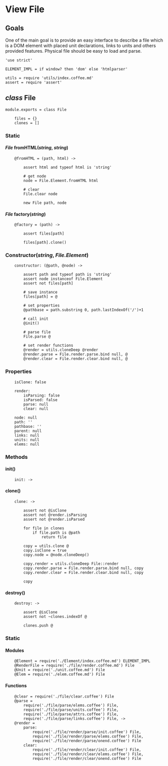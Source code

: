 View File
=========

Goals
-----

One of the main goal is to provide an easy interface to describe a file which is
a DOM element with placed unit declarations, links to units and others provided
features. Physical file should be easy to load and parse.

	'use strict'

	ELEMENT_IMPL = if window? then 'dom' else 'htmlparser'

	utils = require 'utils/index.coffee.md'
	assert = require 'assert'

*class* File
------------

	module.exports = class File

		files = {}
		clones = []

### Static

#### *File* fromHTML(*string*, *string*)

		@fromHTML = (path, html) ->

			assert html and typeof html is 'string'

			# get node
			node = File.Element.fromHTML html

			# clear
			File.clear node

			new File path, node

#### *File* factory(*string*)

		@factory = (path) ->

			assert files[path]

			files[path].clone()

### Constructor(*string*, *File.Element*)

		constructor: (@path, @node) ->

			assert path and typeof path is 'string'
			assert node instanceof File.Element
			assert not files[path]

			# save instance
			files[path] = @

			# set properties
			@pathbase = path.substring 0, path.lastIndexOf('/')+1

			# call init
			@init()

			# parse file
			File.parse @

			# set render functions
			@render = utils.cloneDeep @render
			@render.parse = File.render.parse.bind null, @
			@render.clear = File.render.clear.bind null, @

### Properties

		isClone: false

		render:
			isParsing: false
			isParsed: false
			parse: null
			clear: null

		node: null
		path: ''
		pathbase: ''
		parent: null
		links: null
		units: null
		elems: null

### Methods

#### init()

		init: ->

#### clone()

		clone: ->

			assert not @isClone
			assert not @render.isParsing
			assert not @render.isParsed

			for file in clones
				if file.path is @path
					return file

			copy = utils.clone @
			copy.isClone = true
			copy.node = @node.cloneDeep()

			copy.render = utils.cloneDeep File::render
			copy.render.parse = File.render.parse.bind null, copy
			copy.render.clear = File.render.clear.bind null, copy

			copy

#### destroy()

		destroy: ->

			assert @isClone
			assert not ~clones.indexOf @

			clones.push @

### Static

#### Modules

		@Element = require('./Element/index.coffee.md') ELEMENT_IMPL
		@RenderFile = require('./file/render.coffee.md') File
		@Unit = require('./unit.coffee.md') File
		@Elem = require('./elem.coffee.md') File

#### Functions

		@clear = require('./file/clear.coffee') File
		@parse = 
			require('./file/parse/elems.coffee') File,
			require('./file/parse/units.coffee') File,
			require('./file/parse/attrs.coffee') File,
			require('./file/parse/links.coffee') File, ->
		@render =
			parse:
				require('./file/render/parse/init.coffee') File,
				require('./file/render/parse/elems.coffee') File,
				require('./file/render/parse/onend.coffee') File
			clear:
				require('./file/render/clear/init.coffee') File,
				require('./file/render/clear/elems.coffee') File,
				require('./file/render/clear/onend.coffee') File